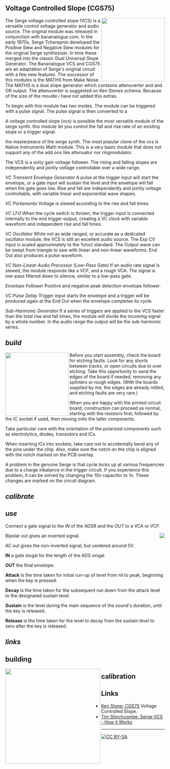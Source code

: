 ## Voltage Controlled Slope (CGS75)

<a href="https://spielhuus.github.io/elektrophon/images/adsr-panel.jpg"><img width="200" align="right" src="https://spielhuus.github.io/elektrophon/images/adsr-titel_tmb.jpg"></a>
The Serge voltage controlled slope (VCS) is a versatile control voltage generator and audio source. The original module was released in conjunction with bananalogue.com. In the early 1970s, Serge Tcherepnin developed the Positive Slew and Negative Slew modules for the original Serge synthesizer. In time these merged into the classic Dual Universal Slope Generator. The Bananalogue VCS and CGS75 are an adaptation of Serge's original circuit with a few new features. The successor of this modules is the MATHS from Make Noise. The MATHS is a dual slope generator which contaons attenuverter and and OR output. The attenuverter is suggested on Ken Stones schema. Because of the size of the moudle i have not added this extras.

To begin with this module has two modes. The module can be triggered with a pulse signal. The pulse signal is then converted to a 

A voltage controlled slope (vcs) is possible the most versatile module of the serge synth. this module let you control the fall and rise rate of an existing slope or a trigger signal. 

the masterpeace of the serge synth. The most popular clone of the vcs is Native Instruments Math module. This is a very basic module that does not support any of the add ons like attenuator nor ringmodulator. 

The VCS is a unity gain voltage follower. The rising and falling slopes are independently and jointly voltage controllable over a wide range.

*VC Transient Envelope Generator* A pulse at the trigger input will start the envelope, or a gate input will sustain the level and the envelope will fall when the gate goes low. Rise and fall are independently and jointly voltage controllable, with variable linear and exponential wave shapes.

*VC Portamento* Voltage is slewed according to the rise and fall times.

*VC LFO* When the cycle switch is thrown, the trigger input is connected internally to the end trigger output, creating a VC clock with variable waveform and independent rise and fall times.

*VC Oscillator* While not as wide ranged, or accurate as a dedicated oscillator module, the VCS is still an excellent audio source. The Exp CV input is scaled approximately to the 1v/oct standard. The Output wave can be swept from triangle to saw with linear and non-linear waveforms. End Out also produces a pulse waveform.

*VC Non-Linear Audio Processor (Low-Pass Gate)* If an audio rate signal is slewed, the module responds like a VCF, and a rough VCA. The signal is low-pass filtered down to silence, similar to a low-pass gate.

*Envelope Follower* Positive and negative peak detection envelope follower.

*VC Pulse Delay* Trigger input starts the envelope and a trigger will be produced again at the End Out when the envelope completes its cycle.

*Sub-Harmonic Generator* If a series of triggers are applied to the VCS faster than the total rise and fall times, the module will divide the incoming signal by a whole number. In the audio range the output will be the sub-harmonic series.

## *build*

<a href="https://spielhuus.github.io/elektrophon/images/adsr-mount.jpg"><img width="200" align="left" src="https://spielhuus.github.io/elektrophon/images/adsr-mount_tmb.jpg"></a> Before you start assembly, check the board for etching faults. Look for any shorts between tracks, or open circuits due to over etching. Take this opportunity to sand the edges of the board if needed, removing any splinters or rough edges. (With the boards supplied by me, the edges are already milled, and etching faults are very rare.)

When you are happy with the printed circuit board, construction can proceed as normal, starting with the resistors first, followed by the IC socket if used, then moving onto the taller components.

Take particular care with the orientation of the polarized components such as electrolytics, diodes, transistors and ICs.

When inserting ICs into sockets, take care not to accidentally bend any of the pins under the chip. Also, make sure the notch on the chip is aligned with the notch marked on the PCB overlay.

A problem in the genuine Serge is that cycle locks up at various frequencies due to a charge inbalance in the trigger circuit. If you experience this problem, it can be solved by changing the 10n capacitor to 1n. These changes are marked on the circuit diagram.

## *calibrate*



## *use*

Connect a gate signal to the *IN* of the ADSR and the *OUT* to a VCA or VCF:

<a href="https://spielhuus.github.io/elektrophon/images/adsr-mount.jpg"><img align="right" src="https://upload.wikimedia.org/wikipedia/commons/thumb/e/ea/ADSR_parameter.svg/320px-ADSR_parameter.svg.png"></a>

Bipolar out gives an inverted signal.

AC out gives the non-inverted signal, but centered around 0V.


**IN** a gate singal for the length of the ADS singal.

**OUT** the final envelope.

**Attack** is the time taken for initial run-up of level from nil to peak, beginning when the key is pressed.

**Decay** is the time taken for the subsequent run down from the attack level to the designated sustain level.

**Sustain** is the level during the main sequence of the sound's duration, until the key is released.

**Release** is the time taken for the level to decay from the sustain level to zero after the key is released.


## *links*



## building

<a href="https://spielhuus.github.io/elektrophon/images/4046-side.jpg"><img align="left" src="https://spielhuus.github.io/elektrophon/images/4046-side-tmb.jpg" height="300px"></img></a>


## calibration


 ## Links

* [Ken Stone: CGS75](https://www.elby-designs.com/webtek/cgs/serge/cgs75/cgs75_vcs.html) Voltage Controlled Slope.
* [Tim Stinchcombe: Serge VCS - How it Works](http://www.timstinchcombe.co.uk/index.php?pge=vcs)


---
[![CC BY-SA](https://licensebuttons.net/l/by-sa/3.0/88x31.png)](https://creativecommons.org/licenses/by-sa/4.0/)

